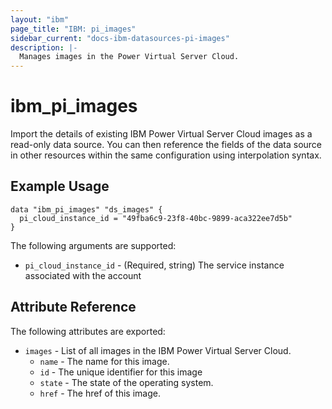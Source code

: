 ```yaml
---
layout: "ibm"
page_title: "IBM: pi_images"
sidebar_current: "docs-ibm-datasources-pi-images"
description: |-
  Manages images in the Power Virtual Server Cloud.
---
```


# ibm\_pi_images

Import the details of existing IBM Power Virtual Server Cloud images as a read-only data source. You can then reference the fields of the data source in other resources within the same configuration using interpolation syntax.

## Example Usage

```hcl
data "ibm_pi_images" "ds_images" {
  pi_cloud_instance_id = "49fba6c9-23f8-40bc-9899-aca322ee7d5b"
}
```

The following arguments are supported:

* `pi_cloud_instance_id` - (Required, string) The service instance associated with the account

## Attribute Reference

The following attributes are exported:

* `images` - List of all images in the IBM Power Virtual Server Cloud.
  * `name` - The name for this image.
  * `id` - The unique identifier for this image
  * `state` - The state of the operating system.
  * `href` - The href  of this image.

